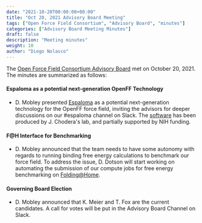 ```yaml
---
date: "2021-10-20T00:00:00+00:00"
title: "Oct 20, 2021 Advisory Board Meeting"
tags: ["Open Force Field Consortium", "Advisory Board", "minutes"]
categories: ["Advisory Board Meeting Minutes"]
draft: false
description: "Meeting minutes"
weight: 10
author: "Diego Nolasco"
---
```


The [Open Force Field Consortium Advisory Board](https://openforcefield.org/about/organization/#open-force-field-consortium) met on October 20, 2021.
The minutes are summarized as follows:

#### Espaloma as a potential next-generation OpenFF Technology

* D. Mobley presented [Espaloma](https://drive.google.com/file/d/1dm9a7rmO-tAUjuSQGHjAg8JrjVu3aGPC/view) as a potential next-generation technology for the OpenFF force field, inviting the advisors for deeper discussions on our #espaloma channel on Slack. The [software](https://github.com/choderalab/espaloma) has been produced by J. Chodera's lab, and partially supported by NIH funding.

#### F@H Interface for Benchmarking

* D. Mobley announced that the team needs to have some autonomy with regards to running binding free energy calculations to benchmark our force field. To address the issue, D. Dotson will start working on automating the submission of our compute jobs for free energy benchmarking on [Folding@Home](https://foldingathome.org/?lng=en-US).

#### Governing Board Election

* D. Mobley announced that K. Meier and T. Fox are the current candidates. A call for votes will be put in the Advisory Board Channel on Slack.


